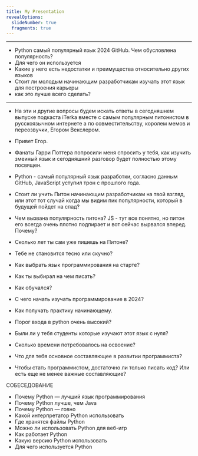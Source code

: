 ```yaml
---
title: My Presentation
revealOptions:
  slideNumber: true
  fragments: true
---
```

---
- Python самый популярный язык 2024 GitHub. Чем обусловлена популярность? <!-- .element: class="fragment" -->
- Для чего он используется <!-- .element: class="fragment" -->
- Какие у него есть недостатки и преимущества относительно других языков <!-- .element: class="fragment" -->
- Стоит ли молодым начинающим разработчикам изучать этот язык для построения карьеры <!-- .element: class="fragment" -->
- как это лучше всего сделать?
---
- На эти и другие вопросы будем искать ответы в сегодняшнем выпуске подкаста iTerka вместе с самым популярным питонистом в русскоязычном интернете а по совместительству, королем мемов и переозвучки, Егором Векслером. 
- Привет Егор.
- Фанаты Гарри Поттера попросили меня спросить у тебя, как изучить змеиный язык и сегодняшний разговор будет полностью этому посвящен.
- Python - самый популярный язык разработки, согласно данным GitHub, JavaScript уступил трон с прошлого года.
- Стоит ли учить Питон начинающим разработчикам на твой взгляд, или этот тот случай когда мы видим пик популярности, который в будущей пойдет на спад?
- Чем вызвана популярность питона? JS - тут все понятно, но питон его всегда очень плотно подпирает и вот сейчас вырвался вперед. Почему?
- Сколько лет ты сам уже пишешь на Питоне?
- Тебе не становится тесно или скучно? 
- Как выбрать язык программирования на старте?
- Как ты выбирал на чем писать?
- Как обучался?
- С чего начать изучать программирование в 2024? 
- Как получать практику начинающему.

- Порог входа в python очень высокий?
- Были ли у тебя студенты которые изучают этот язык с нуля?
- Сколько времени потребовалось на освоение?
- Что для тебя основное составляющее в развитии программиста?
- Чтобы стать программистом, достаточно ли только писать код? Или есть еще не менее важные составляющие?

СОБЕСЕДОВАНИЕ


- Почему Python — лучший язык программирования  
- Почему Python лучше, чем Java  
- Почему Python — говно  
- Какой интерпретатор Python использовать  
- Где хранятся файлы Python  
- Можно ли использовать Python для веб-игр  
- Как работает Python  
- Какую версию Python использовать  
- Для чего используется Python